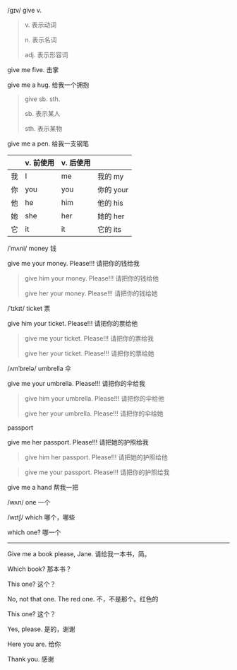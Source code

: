 /ɡɪv/	give	v.

> v.	表示动词
>
> n.	表示名词
>
> adj.	表示形容词

give me five.	击掌

give me a hug.	给我一个拥抱



> give sb. sth.
>
> sb.	表示某人
>
> sth.	表示某物

give me a pen.	给我一支钢笔



|      | v. 前使用 | v. 后使用 |           |
| ---- | --------- | --------- | --------- |
| 我   | I         | me        | 我的 my   |
| 你   | you       | you       | 你的 your |
| 他   | he        | him       | 他的 his  |
| 她   | she       | her       | 她的 her  |
| 它   | it        | it        | 它的 its  |



/ˈmʌni/	money	钱

give me your  money. Please!!!	请把你的钱给我

> give him your money. Please!!!	请把你的钱给他
>
> give her your money. Please!!!	请把你的钱给她



/ˈtɪkɪt/	ticket	票

give him your ticket. Please!!!	请把你的票给他

> give me your ticket. Please!!!	请把你的票给我
>
> give her your ticket. Please!!!	请把你的票给她



/ʌmˈbrelə/	umbrella	伞

give me your umbrella. Please!!!	请把你的伞给我

>give him your umbrella. Please!!!	请把你的伞给他
>
>give her your umbrella. Please!!!	请把你的伞给她



passport

give me her passport. Please!!!	请把她的护照给我

> give him her passport. Please!!!	请把她的护照给他

> give me your passport. Please!!!	请把你的护照给我



give me a hand	帮我一把



/wʌn/	one	一个

/wɪtʃ/	which	哪个，哪些

which one?	哪一个

------



Give me a book please, Jane.	请给我一本书，简。

Which book?	那本书？

This one?	这个？

No, not that one. The red one.	不，不是那个。红色的

This one?	这个？

Yes, please.	是的，谢谢

Here you are.	给你

Thank you.	感谢